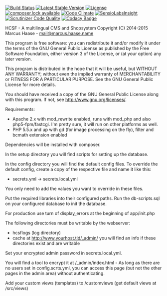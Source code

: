 [![Build Status](https://travis-ci.org/HaaseIT/HCSF.svg?branch=master)](https://travis-ci.org/HaaseIT/HCSF)
[![Latest Stable Version](https://poser.pugx.org/haaseit/hcsf/version)](https://packagist.org/packages/haaseit/hcsf)
[![License](https://poser.pugx.org/haaseit/hcsf/license)](https://packagist.org/packages/haaseit/hcsf)
[![composer.lock available](https://poser.pugx.org/haaseit/hcsf/composerlock)](https://packagist.org/packages/haaseit/hcsf)
[![Code Climate](https://codeclimate.com/github/HaaseIT/HCSF/badges/gpa.svg)](https://codeclimate.com/github/HaaseIT/HCSF)
[![SensioLabsInsight](https://insight.sensiolabs.com/projects/e0829327-0c57-41a6-8b72-ded8870bcfe3/mini.png)](https://insight.sensiolabs.com/projects/e0829327-0c57-41a6-8b72-ded8870bcfe3)
[![Scrutinizer Code Quality](https://scrutinizer-ci.com/g/HaaseIT/HCSF/badges/quality-score.png?b=master)](https://scrutinizer-ci.com/g/HaaseIT/HCSF/?branch=master)
[![Codacy Badge](https://api.codacy.com/project/badge/Grade/b3d0bd22543c430898c73a599825c255)](https://www.codacy.com/app/HaaseIT/HCSF?utm_source=github.com&amp;utm_medium=referral&amp;utm_content=HaaseIT/HCSF&amp;utm_campaign=Badge_Grade)

HCSF - A multilingual CMS and Shopsystem
Copyright (C) 2014-2015  Marcus Haase - mail@marcus.haase.name

This program is free software: you can redistribute it and/or modify
it under the terms of the GNU General Public License as published by
the Free Software Foundation, either version 3 of the License, or
(at your option) any later version.

This program is distributed in the hope that it will be useful,
but WITHOUT ANY WARRANTY; without even the implied warranty of
MERCHANTABILITY or FITNESS FOR A PARTICULAR PURPOSE.  See the
GNU General Public License for more details.

You should have received a copy of the GNU General Public License
along with this program.  If not, see <http://www.gnu.org/licenses/>.

Requirements:
- Apache 2.x with mod_rewrite enabled, runs with mod_php and also php5-fpm/fastcgi. I'm pretty sure, it will run on other platforms as well.
- PHP 5.5.x and up with gd (for image processing on the fly), filter and bcmath extension enabled

Dependencies will be installed with composer.

In the setup directory you will find scripts for setting up the database.

In the config directory you will find the default config files.
To override the default config, create a copy of the respective file and name it like this:
-  secrets.yml -> secrets.local.yml

You only need to add the values you want to override in these files.

Put the required libraries into their configured paths.
Run the db-scripts.sql on your configured database to init the database.

For production use turn of display_errors at the beginning of app/init.php

The following directories must be writable by the webserver:
- hcsflogs (log directory)
- cache
at http://www.yourhost.tld/_admin/ you will find an info if these directories exist
and are writable

Set your encrypted admin password in secrets.local.yml.

You will find a tool to encrypt it at /_admin/index.html - As long as there are no users set
in config.scrts.yml, you can access this page (but not the other pages in the admin area)
without authenticating.

Add your custom views (templates) to /customviews (get default views at /src/views)
